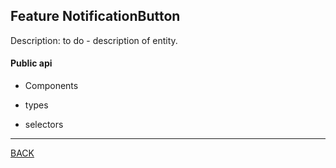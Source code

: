 ## Feature NotificationButton

Description:
to do - description of entity.

#### Public api

- Components



- types



- selectors



----
[BACK](/README.md)